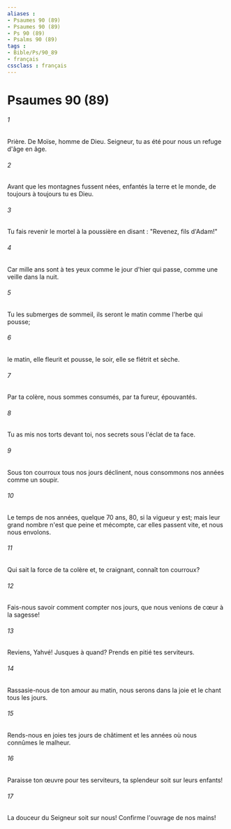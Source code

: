 ```yaml
---
aliases : 
- Psaumes 90 (89)
- Psaumes 90 (89)
- Ps 90 (89)
- Psalms 90 (89)
tags : 
- Bible/Ps/90_89
- français
cssclass : français
---
```


# Psaumes 90 (89)

###### 1
Prière. De Moïse, homme de Dieu. Seigneur, tu as été pour nous un refuge d'âge en âge.
###### 2
Avant que les montagnes fussent nées, enfantés la terre et le monde, de toujours à toujours tu es Dieu.
###### 3
Tu fais revenir le mortel à la poussière en disant : "Revenez, fils d'Adam!"
###### 4
Car mille ans sont à tes yeux comme le jour d'hier qui passe, comme une veille dans la nuit.
###### 5
Tu les submerges de sommeil, ils seront le matin comme l'herbe qui pousse;
###### 6
le matin, elle fleurit et pousse, le soir, elle se flétrit et sèche.
###### 7
Par ta colère, nous sommes consumés, par ta fureur, épouvantés.
###### 8
Tu as mis nos torts devant toi, nos secrets sous l'éclat de ta face.
###### 9
Sous ton courroux tous nos jours déclinent, nous consommons nos années comme un soupir.
###### 10
Le temps de nos années, quelque 70 ans, 80, si la vigueur y est; mais leur grand nombre n'est que peine et mécompte, car elles passent vite, et nous nous envolons.
###### 11
Qui sait la force de ta colère et, te craignant, connaît ton courroux?
###### 12
Fais-nous savoir comment compter nos jours, que nous venions de cœur à la sagesse!
###### 13
Reviens, Yahvé! Jusques à quand? Prends en pitié tes serviteurs.
###### 14
Rassasie-nous de ton amour au matin, nous serons dans la joie et le chant tous les jours.
###### 15
Rends-nous en joies tes jours de châtiment et les années où nous connûmes le malheur.
###### 16
Paraisse ton œuvre pour tes serviteurs, ta splendeur soit sur leurs enfants!
###### 17
La douceur du Seigneur soit sur nous! Confirme l'ouvrage de nos mains!
